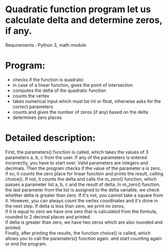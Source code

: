 # Quadratic function program let us calculate delta and determine zeros, if any.

Requirements : Python 3, math module

# Program:
- checks if the function is quadratic
- in case of a linear function, gives the point of intersection
- computes the delta of the quadratic function
- counts the vertex
- takes numerical input which must be int or float, otherwise asks for the correct parameters
- counts and gives the number of zeros (if any) based on the delta
- determines zero places

# Detailed description:
First, the parameters() function is called, which takes the values ​​of 3 parameters a, b, c from the user.
If any of the parameters is entered incorrectly, you have to start over.
Valid parameters are integers and decimals.
Then the program checks if the value of the parameter a is zero, if so, it counts the zero place for linear
function and prints the result, calling choice().
If not, it counts the delta and calls the m_zero() function, which passes a parameter list a, b, c and the result of delta.
In m_zero() function, the last parameter from the list is assigned to the delta variable, we check whether delta
is greater than zero. If it's not, you cannot take a square from it. However, you can always count the vertex
coordinates and it's done in the next step.
If delta is less than zero, we print no zeros, <br>if it is equal to zero we have one zero that
is calculated from the formula, rounded to 2 decimal places and printed.<br>
If delta is greater than zero, we have two zeros which are also rounded and printed.<br>
Finally, after printing the results, the function choice() is called, which allows you to call the paramaters() function again.
and start counting again or end the program.
